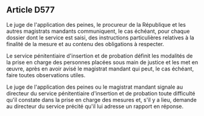 Article D577
----
Le juge de l'application des peines, le procureur de la République et les autres
magistrats mandants communiquent, le cas échéant, pour chaque dossier dont le
service est saisi, des instructions particulières relatives à la finalité de la
mesure et au contenu des obligations à respecter.

Le service pénitentiaire d'insertion et de probation définit les modalités de la
prise en charge des personnes placées sous main de justice et les met en œuvre,
après en avoir avisé le magistrat mandant qui peut, le cas échéant, faire toutes
observations utiles.

Le juge de l'application des peines ou le magistrat mandant signale au directeur
du service pénitentiaire d'insertion et de probation toute difficulté qu'il
constate dans la prise en charge des mesures et, s'il y a lieu, demande au
directeur du service précité qu'il lui adresse un rapport en réponse.
